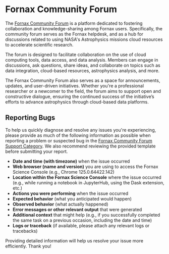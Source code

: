 # Fornax Community Forum

The [Fornax Community Forum](https://discourse.fornax.smce.nasa.gov/) is a platform dedicated to fostering collaboration and knowledge-sharing among Fornax users.
Specifically, the community forum serves as the Fornax helpdesk, and as a hub for discussions related to using NASA's Astrophysics missions cloud resources to accelerate scientific research.

The forum is designed to facilitate collaboration on the use of cloud computing tools, data access, and data analysis.
Members can engage in discussions, ask questions, share ideas, and collaborate on topics such as data integration, cloud-based resources, astrophysics analysis, and more.

The Fornax Community Forum also serves as a space for announcements, updates, and user-driven initiatives.
Whether you're a professional researcher or a newcomer to the field, the forum aims to support open and constructive dialogue, ensuring the continued success of the initiative’s efforts to advance astrophysics through cloud-based data platforms.


## Reporting Bugs

To help us quickly diagnose and resolve any issues you're experiencing, please provide as much of the following information as possible when reporting a problem or suspected bug in the [Fornax Community Forum Support Category](https://discourse.fornax.smce.nasa.gov/c/support/6).
We also recommend reviewing the provided template before submitting your report.

- **Date and time (with timezone)** when the issue occurred
- **Web browser (name and version)** you are using to access the Fornax Science Console (e.g., Chrome 125.0.64422.142)
- **Location within the Fornax Science Console** where the issue occurred (e.g., while running a notebook in JupyterHub, using the Dask extension, etc.)
- **Actions you were performing** when the issue occurred
- **Expected behavior** (what you anticipated would happen)
- **Observed behavior** (what actually happened)
- **Error messages or other relevant output** that were generated
- **Additional context** that might help (e.g., if you successfully completed the same task on a previous occasion, including the date and time)
- **Logs or traceback** (if available, please attach any relevant logs or tracebacks)

Providing detailed information will help us resolve your issue more efficiently.
Thank you!
